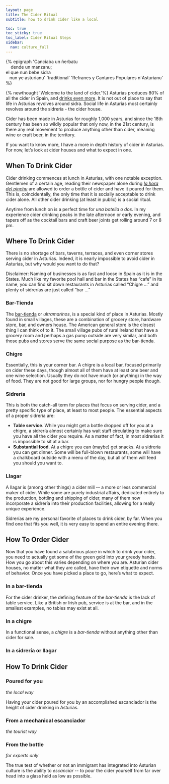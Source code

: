 ```yaml
---
layout: page
title: The Cider Ritual
subtitle: how to drink cider like a local

toc: true
toc_sticky: true
toc_label: Cider Ritual Steps
sidebar:
  nav: culture_full
---
```

{% epigraph '<span title="A blackbird sang a song, from an apple tree. Because he doesn´t drink cider, he isn´t Asturian">Canciaba un ñerbatu<br />&nbsp;&nbsp;&nbsp; dende un manzanu;<br />el que nun bebe sidra<br />&nbsp;&nbsp;&nbsp;nun ye asturianu</span>' 'traditional' 'Refranes y Cantares Populares n´Asturianu' %}

{% newthought 'Welcome to the land of cider.'%} Asturias produces 80% of all the cider in Spain, and [drinks even more](/culture/cider-consumption/). It is not out of place to say that life in Asturias revolves around sidra. Social life in Asturias most certainly revolves around the sidrería - the cider house. 

Cider has been made in Asturias for roughly 1,000 years, and since the 18th century has been so wildly popular that only now, in the 21st century, is there any real movement to produce anything other than cider, meaning wine or craft beer, in the territory.

If you want to know more, I have a more in depth history of cider in Asturias. For now, let’s look at cider houses and what to expect in one. 

## When To Drink Cider
Cider drinking commences at lunch in Asturias, with one notable exception. Gentlemen of a certain age, reading their newspaper alone during *[la hora del pinchu](/culture/meal-times/#la-hora-del-pinchu)* are allowed to order a bottle of cider and have it poured for them. This is, coincidentally, the only time that it is socially acceptable to drink cider alone. All other cider drinking (at least in public) is a social ritual.

Anytime from lunch on is a perfect time for *una botella o dos*. In my experience cider drinking peaks in the late afternoon or early evening, and tapers off as the cocktail bars and craft beer joints get rolling around 7 or 8 pm.

## Where To Drink Cider
There is no shortage of bars, taverns, terraces, and even corner stores serving cider in Asturias. Indeed, it is nearly impossible to avoid cider in Asturias, but why would you want to do that?

Disclaimer: Naming of businesses is as fast and loose in Spain as it is in the States. Much like my favorite pool hall and bar in the States has “cafe” in its name, you can find sit down restaurants in Asturias called “Chigre …” and plenty of sidrerías are just called “bar …”

### Bar-Tienda
The [bar-tienda](/culture/) or *ultramarinos*, is a special kind of place in Asturias. Mostly found in small villages, these are a combination of grocery store, hardware store, bar, and owners house. The American general store is the closest thing I can think of to it. The small village pubs of rural Ireland that have a grocery room and perhaps a gas pump outside are very similar, and both those pubs and stores serve the same social purpose as the bar-tienda.

### Chigre
Essentially, this is your corner bar. A chigre is a local bar, focused primarily on cider these days, though almost all of them have at least one beer and one wine selection. Usually they do not have much (or anything) in the way of food. They are not good for large groups, nor for hungry people though.

### Sidrería
This is both the catch-all term for places that focus on serving cider, and a pretty specific type of place, at least to most people. The essential aspects of a proper sidrería are:

- **Table service**. While you might get a bottle dropped off for you at a chigre, a sidrería almost certainly has wait staff circulating to make sure you have all the cider you require. As a matter of fact, in most sidrerías it is impossible to sit at a bar.
- **Substantial food**. At a chigre you can (maybe) get snacks. At a sidrería you can get dinner. Some will be full-blown restaurants, some will have a chalkboard outside with a menu of the day, but all of them will feed you should you want to.

### Llagar
A llagar is (among other things) a cider mill -- a more or less commercial maker of cider. While some are purely industrial affairs, dedicated entirely to the production, bottling and shipping of cider, many of them now incorporate a sidrería into their production facilities, allowing for a really unique experience.

Sidrerías are my personal favorite of places to drink cider, by far. When you find one that fits you well, it is very easy to spend an entire evening there.

## How To Order Cider
Now that you have found a salubrious place in which to drink your cider, you need to actually get some of the green gold into your greedy hands. How you go about this varies depending on where you are. Asturian cider houses, no matter what they are called, have their own etiquette and norms of behavior. Once you have picked a place to go, here’s what to expect. 

### In a bar-tienda
For the cider drinker, the defining feature of the *bar-tienda* is the lack of table service. Like a British or Irish pub, service is at the bar, and in the smallest examples, no tables may exist at all.

### In a chigre
In a functional sense, a *chigre* is a *bar-tienda* without anything other than cider for sale.

### In a sidrería or llagar


## How To Drink Cider


### Poured for you 
*the local way*

Having your cider poured for you by an accomplished escanciador is the height of cider drinking in Asturias.

### From a mechanical escanciador 
*the tourist way*

### From the bottle 
*for experts only*

The true test of whether or not an immigrant has integrated into Asturian culture is the ability to *escanciar* -- to pour the cider yourself from far over head into a glass held as low as possible.